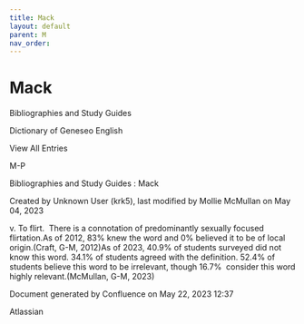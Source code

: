 ```yaml
---
title: Mack
layout: default
parent: M
nav_order:
---
```


# Mack

Bibliographies and Study Guides

Dictionary of Geneseo English

View All Entries

M-P

Bibliographies and Study Guides : Mack

Created by  Unknown User (krk5), last modified by  Mollie McMullan on May 04, 2023

v. To flirt.  There is a connotation of predominantly sexually focused flirtation.As of 2012, 83% knew the word and 0% believed it to be of local origin.(Craft, G-M, 2012)As of 2023, 40.9% of students surveyed did not know this word. 34.1% of students agreed with the definition. 52.4% of students believe this word to be irrelevant, though 16.7%  consider this word highly relevant.(McMullan, G-M, 2023)

Document generated by Confluence on May 22, 2023 12:37

Atlassian

